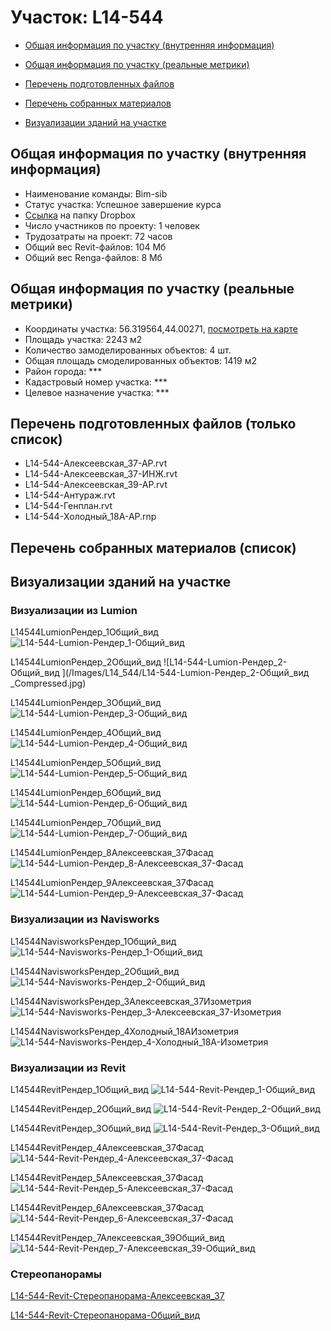 # Участок: L14-544

* [Общая информация по участку (внутренняя информация)](#Chapter1)

* [Общая информация по участку (реальные метрики)](#Chapter2)

* [Перечень подготовленных файлов](#Chapter3)

* [Перечень собранных материалов](#Chapter4)

* [Визуализации зданий на участке](#Chapter5)

## <a id="Chapter1"></a> Общая информация по участку (внутренняя информация)
+ Наименование команды: Bim-sib
+ Статус участка: Успешное завершение курса
+ [Ссылка](https://www.dropbox.com/sh/wvvgv1nw1iqred9/AAB3FZoBk39e-J3-y7FZFhxua/L14_544?dl=0) на папку Dropbox
+ Число участников по проекту: 1 человек
+ Трудозатраты на проект: 72 часов
+ Общий вес Revit-файлов: 104 Мб
+ Общий вес Renga-файлов: 8 Мб
## <a id="Chapter2"></a> Общая информация по участку (реальные метрики)
+ Координаты участка: 56.319564,44.00271, [посмотреть на карте](https://yandex.ru/maps/47/nizhny-novgorod/?ll=44.00271%2C56.319564&z=19)
+ Площадь участка: 2243 м2
+ Количество замоделированных объектов: 4 шт.
+ Общая площадь смоделированных объектов: 1419 м2
+ Район города: *** 
+ Кадастровый номер участка: *** 
+ Целевое назначение участка: *** 
## <a id="Chapter3"></a> Перечень подготовленных файлов (только список)
+ L14-544-Алексеевская_37-АР.rvt
+ L14-544-Алексеевская_37-ИНЖ.rvt
+ L14-544-Алексеевская_39-АР.rvt
+ L14-544-Антураж.rvt
+ L14-544-Генплан.rvt
+ L14-544-Холодный_18А-АР.rnp
## <a id="Chapter4"></a> Перечень собранных материалов (список)
## <a id="Chapter5"></a> Визуализации зданий на участке
### Визуализации из Lumion
L14544LumionРендер_1Общий_вид
![L14-544-Lumion-Рендер_1-Общий_вид](/Images/L14_544/L14-544-Lumion-Рендер_1-Общий_вид_Compressed.jpg)

L14544LumionРендер_2Общий_вид 
![L14-544-Lumion-Рендер_2-Общий_вид ](/Images/L14_544/L14-544-Lumion-Рендер_2-Общий_вид _Compressed.jpg)

L14544LumionРендер_3Общий_вид
![L14-544-Lumion-Рендер_3-Общий_вид](/Images/L14_544/L14-544-Lumion-Рендер_3-Общий_вид_Compressed.jpg)

L14544LumionРендер_4Общий_вид
![L14-544-Lumion-Рендер_4-Общий_вид](/Images/L14_544/L14-544-Lumion-Рендер_4-Общий_вид_Compressed.jpg)

L14544LumionРендер_5Общий_вид
![L14-544-Lumion-Рендер_5-Общий_вид](/Images/L14_544/L14-544-Lumion-Рендер_5-Общий_вид_Compressed.jpg)

L14544LumionРендер_6Общий_вид
![L14-544-Lumion-Рендер_6-Общий_вид](/Images/L14_544/L14-544-Lumion-Рендер_6-Общий_вид_Compressed.jpg)

L14544LumionРендер_7Общий_вид
![L14-544-Lumion-Рендер_7-Общий_вид](/Images/L14_544/L14-544-Lumion-Рендер_7-Общий_вид_Compressed.jpg)

L14544LumionРендер_8Алексеевская_37Фасад
![L14-544-Lumion-Рендер_8-Алексеевская_37-Фасад](/Images/L14_544/L14-544-Lumion-Рендер_8-Алексеевская_37-Фасад_Compressed.jpg)

L14544LumionРендер_9Алексеевская_37Фасад
![L14-544-Lumion-Рендер_9-Алексеевская_37-Фасад](/Images/L14_544/L14-544-Lumion-Рендер_9-Алексеевская_37-Фасад_Compressed.jpg)

### Визуализации из Navisworks
L14544NavisworksРендер_1Общий_вид
![L14-544-Navisworks-Рендер_1-Общий_вид](/Images/L14_544/L14-544-Navisworks-Рендер_1-Общий_вид_Compressed.jpg)

L14544NavisworksРендер_2Общий_вид
![L14-544-Navisworks-Рендер_2-Общий_вид](/Images/L14_544/L14-544-Navisworks-Рендер_2-Общий_вид_Compressed.jpg)

L14544NavisworksРендер_3Алексеевская_37Изометрия
![L14-544-Navisworks-Рендер_3-Алексеевская_37-Изометрия](/Images/L14_544/L14-544-Navisworks-Рендер_3-Алексеевская_37-Изометрия_Compressed.jpg)

L14544NavisworksРендер_4Холодный_18АИзометрия
![L14-544-Navisworks-Рендер_4-Холодный_18А-Изометрия](/Images/L14_544/L14-544-Navisworks-Рендер_4-Холодный_18А-Изометрия_Compressed.jpg)

### Визуализации из Revit
L14544RevitРендер_1Общий_вид
![L14-544-Revit-Рендер_1-Общий_вид](/Images/L14_544/L14-544-Revit-Рендер_1-Общий_вид_Compressed.jpg)

L14544RevitРендер_2Общий_вид
![L14-544-Revit-Рендер_2-Общий_вид](/Images/L14_544/L14-544-Revit-Рендер_2-Общий_вид_Compressed.jpg)

L14544RevitРендер_3Общий_вид
![L14-544-Revit-Рендер_3-Общий_вид](/Images/L14_544/L14-544-Revit-Рендер_3-Общий_вид_Compressed.jpg)

L14544RevitРендер_4Алексеевская_37Фасад
![L14-544-Revit-Рендер_4-Алексеевская_37-Фасад](/Images/L14_544/L14-544-Revit-Рендер_4-Алексеевская_37-Фасад_Compressed.jpg)

L14544RevitРендер_5Алексеевская_37Фасад
![L14-544-Revit-Рендер_5-Алексеевская_37-Фасад](/Images/L14_544/L14-544-Revit-Рендер_5-Алексеевская_37-Фасад_Compressed.jpg)

L14544RevitРендер_6Алексеевская_37Фасад
![L14-544-Revit-Рендер_6-Алексеевская_37-Фасад](/Images/L14_544/L14-544-Revit-Рендер_6-Алексеевская_37-Фасад_Compressed.jpg)

L14544RevitРендер_7Алексеевская_39Общий_вид
![L14-544-Revit-Рендер_7-Алексеевская_39-Общий_вид](/Images/L14_544/L14-544-Revit-Рендер_7-Алексеевская_39-Общий_вид_Compressed.jpg)

### Стереопанорамы
[L14-544-Revit-Стереопанорама-Алексеевская_37](https://pano.autodesk.com/pano.html?url=jpgs/11140d60-593e-4189-849d-9f7444be696d&version=2)

[L14-544-Revit-Стереопанорама-Общий_вид](https://pano.autodesk.com/pano.html?url=jpgs/aaed0086-f930-4873-9eda-f6950ea5dff7&version=2)

